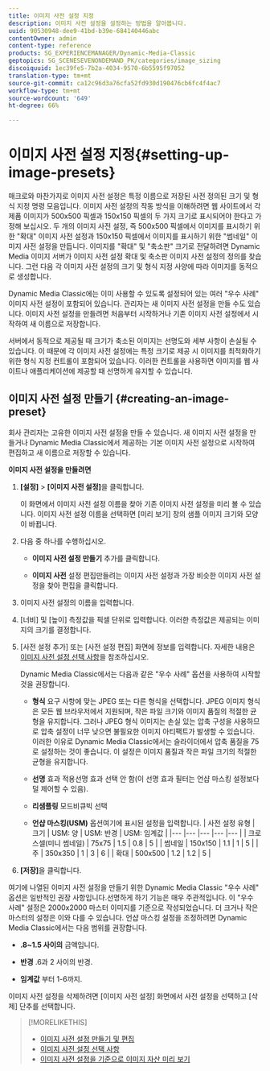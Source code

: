 ```yaml
---
title: 이미지 사전 설정 지정
description: 이미지 사전 설정을 설정하는 방법을 알아봅니다.
uuid: 90530948-dee9-41bd-b39e-684140446abc
contentOwner: admin
content-type: reference
products: SG_EXPERIENCEMANAGER/Dynamic-Media-Classic
geptopics: SG_SCENESEVENONDEMAND_PK/categories/image_sizing
discoiquuid: 1ec39fe5-7b2a-4034-9570-6b5595f97052
translation-type: tm+mt
source-git-commit: ca12c96d3a76cfa52fd930d190476cb6fc4f4ac7
workflow-type: tm+mt
source-wordcount: '649'
ht-degree: 66%

---
```



# 이미지 사전 설정 지정{#setting-up-image-presets}

매크로와 마찬가지로 이미지 사전 설정은 특정 이름으로 저장된 사전 정의된 크기 및 형식 지정 명령 모음입니다. 이미지 사전 설정의 작동 방식을 이해하려면 웹 사이트에서 각 제품 이미지가 500x500 픽셀과 150x150 픽셀의 두 가지 크기로 표시되어야 한다고 가정해 보십시오. 두 개의 이미지 사전 설정, 즉 500x500 픽셀에서 이미지를 표시하기 위한 &quot;확대&quot; 이미지 사전 설정과 150x150 픽셀에서 이미지를 표시하기 위한 &quot;썸네일&quot; 이미지 사전 설정을 만듭니다. 이미지를 &quot;확대&quot; 및 &quot;축소판&quot; 크기로 전달하려면 Dynamic Media 이미지 서버가 이미지 사전 설정 확대 및 축소판 이미지 사전 설정의 정의를 찾습니다. 그런 다음 각 이미지 사전 설정의 크기 및 형식 지정 사양에 따라 이미지를 동적으로 생성합니다.

Dynamic Media Classic에는 이미 사용할 수 있도록 설정되어 있는 여러 &quot;우수 사례&quot; 이미지 사전 설정이 포함되어 있습니다. 관리자는 새 이미지 사전 설정을 만들 수도 있습니다. 이미지 사전 설정을 만들려면 처음부터 시작하거나 기존 이미지 사전 설정에서 시작하여 새 이름으로 저장합니다.

서버에서 동적으로 제공될 때 크기가 축소된 이미지는 선명도와 세부 사항이 손실될 수 있습니다. 이 때문에 각 이미지 사전 설정에는 특정 크기로 제공 시 이미지를 최적화하기 위한 형식 지정 컨트롤이 포함되어 있습니다. 이러한 컨트롤을 사용하면 이미지를 웹 사이트나 애플리케이션에 제공할 때 선명하게 유지할 수 있습니다.

## 이미지 사전 설정 만들기 {#creating-an-image-preset}

회사 관리자는 고유한 이미지 사전 설정을 만들 수 있습니다. 새 이미지 사전 설정을 만들거나 Dynamic Media Classic에서 제공하는 기본 이미지 사전 설정으로 시작하여 편집하고 새 이름으로 저장할 수 있습니다.

**이미지 사전 설정을 만들려면**

1. **[설정]** > **[이미지 사전 설정]**&#x200B;을 클릭합니다.

   이 화면에서 이미지 사전 설정 이름을 찾아 기존 이미지 사전 설정을 미리 볼 수 있습니다. 이미지 사전 설정 이름을 선택하면 [미리 보기] 창의 샘플 이미지 크기와 모양이 바뀝니다.

1. 다음 중 하나를 수행하십시오.

   * **이미지 사전 설정 만들기**
추가를 클릭합니다.

   * **이미지 사전**
설정 편집만들려는 이미지 사전 설정과 가장 비슷한 이미지 사전 설정을 찾아 편집을 클릭합니다.

1. 이미지 사전 설정의 이름을 입력합니다.
1. [너비] 및 [높이] 측정값을 픽셀 단위로 입력합니다. 이러한 측정값은 제공되는 이미지의 크기를 결정합니다.
1. [사전 설정 추가] 또는 [사전 설정 편집] 화면에 정보를 입력합니다. 자세한 내용은 [이미지 사전 설정 선택 사항](application-setup.md#image_preset_options)을 참조하십시오.

   Dynamic Media Classic에서는 다음과 같은 &quot;우수 사례&quot; 옵션을 사용하여 시작할 것을 권장합니다.

   * **형식**
요구 사항에 맞는 JPEG 또는 다른 형식을 선택합니다. JPEG 이미지 형식은 모든 웹 브라우저에서 지원되며, 작은 파일 크기와 이미지 품질의 적절한 균형을 유지합니다. 그러나 JPEG 형식 이미지는 손실 있는 압축 구성을 사용하므로 압축 설정이 너무 낮으면 불필요한 이미지 아티팩트가 발생할 수 있습니다. 이러한 이유로 Dynamic Media Classic에서는 슬라이더에서 압축 품질을 75로 설정하는 것이 좋습니다. 이 설정은 이미지 품질과 작은 파일 크기의 적절한 균형을 유지합니다.

   * **선명**
효과 적용선명 효과 선택 안 함(이 선명 효과 필터는 언샵 마스킹 설정보다 덜 제어할 수 있음).

   * **리샘플링**
모드비큐빅 선택

   * **언샵 마스킹(USM)**
옵션여기에 표시된 설정을 입력합니다.
   | 사전 설정 유형 | 크기 | USM: 양 | USM: 반경 | USM: 임계값 |
   |--- |--- |--- |--- |--- |
   | 크로스셀(미니 썸네일) | 75x75 | 1.5 | 0.8 | 5 |
   | 썸네일 | 150x150 | 1.1 | 1 | 5 |
   | 주 | 350x350 | 1 | 3 | 6 |
   | 확대 | 500x500 | 1.2 | 1.2 | 5 |

1. **[저장]**&#x200B;을 클릭합니다.

여기에 나열된 이미지 사전 설정을 만들기 위한 Dynamic Media Classic &quot;우수 사례&quot; 옵션은 일반적인 권장 사항입니다.선명하게 하기 기능은 매우 주관적입니다. 이 &quot;우수 사례&quot; 설정은 2000x2000 마스터 이미지를 기준으로 작성되었습니다. 더 크거나 작은 마스터의 설정은 이와 다를 수 있습니다. 언샵 마스킹 설정을 조정하려면 Dynamic Media Classic에서는 다음 범위를 권장합니다.

* **.8~1.5 사이의**
금액입니다.

* **반경**
.6과 2 사이의 반경.

* **임계값**
부터 1-6까지.

이미지 사전 설정을 삭제하려면 [이미지 사전 설정] 화면에서 사전 설정을 선택하고 [삭제] 단추를 선택합니다.

>[!MORELIKETHIS]
>
>* [이미지 사전 설정 만들기 및 편집](application-setup.md#creating_and_editing_image_presets)
>* [이미지 사전 설정 선택 사항](application-setup.md#image_preset_options)
>* [이미지 사전 설정을 기준으로 이미지 자산 미리 보기](previewing-asset.md#previewing_an_image_asset_based_on_its_image_preset)


